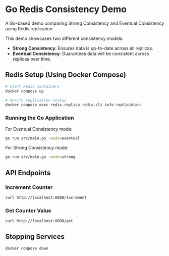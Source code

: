 # Go Redis Consistency Demo

A Go-based demo comparing Strong Consistency and Eventual Consistency using Redis replication. 

This demo showcases two different consistency models:

- **Strong Consistency**: Ensures data is up-to-date across all replicas.
- **Eventual Consistency**: Guarantees data will be consistent across replicas over time.

## Redis Setup (Using Docker Compose)

```bash
# Start Redis containers
docker compose up

# Verify replication status
docker compose exec redis-replica redis-cli info replication
```

### Running the Go Application

For Eventual Consistency mode:
```bash
go run src/main.go -mode=eventual
```

For Strong Consistency mode:
```bash
go run src/main.go -mode=strong
```

## API Endpoints

### Increment Counter
```bash
curl http://localhost:8080/increment
```

### Get Counter Value
```bash
curl http://localhost:8080/get
```

## Stopping Services

```bash
docker compose down
```